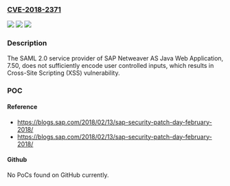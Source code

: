 ### [CVE-2018-2371](https://cve.mitre.org/cgi-bin/cvename.cgi?name=CVE-2018-2371)
![](https://img.shields.io/static/v1?label=Product&message=SAP%20NetWeaver%20Java%20Web%20Application&color=blue)
![](https://img.shields.io/static/v1?label=Version&message=%3D%207.50%20&color=brighgreen)
![](https://img.shields.io/static/v1?label=Vulnerability&message=Cross-Site%20Scripting%20(XSS)&color=brighgreen)

### Description

The SAML 2.0 service provider of SAP Netweaver AS Java Web Application, 7.50, does not sufficiently encode user controlled inputs, which results in Cross-Site Scripting (XSS) vulnerability.

### POC

#### Reference
- https://blogs.sap.com/2018/02/13/sap-security-patch-day-february-2018/
- https://blogs.sap.com/2018/02/13/sap-security-patch-day-february-2018/

#### Github
No PoCs found on GitHub currently.

